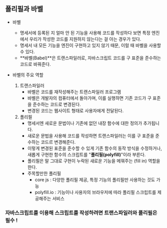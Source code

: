 ## 폴리필과 바벨

- 바벨

  - 명세서에 등록된 지 얼마 안 된 기능을 사용해 코드를 작성하다 보면 특정 엔진에서 우리가 작성한 코드를 지원하지 않는다는 걸 아는 경우가 있다.
  - 명세서 내 모든 기능을 엔진이 구현하고 있지 않기 때문, 이럴 때 바벨을 사용할 수 있다.
  - **바벨(Babel)**은 트랜스파일러로, 자바스크립트 코드를 구 표준을 준수하는 코드로 바꿔준다.

- 바벨의 주요 역할
  1. 트랜스파일러
     - 바벨은 코드를 재작성해주는 트랜스파일러 프로그램
     - 바벨은 개발자의 컴퓨터에서 돌아가며, 이를 실행하면 기존 코드가 구 표준을 준수하는 코드로 변경된다.
     - 변경된 코드는 웹사이트 형태로 사용자에게 전달된다.
  2. 폴리필
     - 명세서엔 새로운 문법이나 기존에 없던 내장 함수에 대한 정의가 추가됩니다.
     - 새로운 문법을 사용해 코드를 작성하면 트랜스파일러는 이를 구 표준을 준수하는 코드르 변경해준다.
     - 이렇게 변경된 표준을 준수할 수 있게 기존 함수의 동작 방식을 수정하거나, 새롭게 구현한 함수의 스크립트를 "**폴리필(polyfill)**"이라 부른다.
     - 폴리필은 말 그대로 구현이 누락된 새로운 기능을 메꿔주는 (fill in) 역할을 한다.
     - 주목할만한 폴리필
       - core js : 다양한 폴리필 제공, 특정 기능의 폴리필만 사용하는 것도 가능
       - polyfill.io : 기능이나 사용자의 브라우저에 따라 폴리필 스크립트를 제공해주는 서비스

### 자바스크립트를 이용해 스크립트를 작성하려면 트랜스파일러와 폴리필은 필수 !
